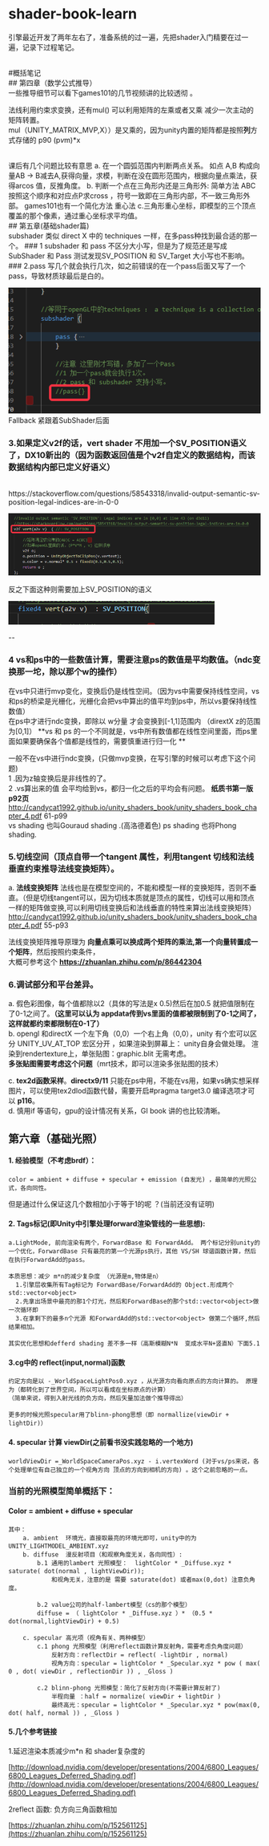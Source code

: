 # shader-book-learn
引擎最近开发了两年左右了，准备系统的过一遍，先把shader入门精要在过一遍，记录下过程笔记。

</br> 
#概括笔记  </br>  
##  第四章（数学公式推导）
<br/>
一些推导细节可以看下games101的几节视频讲的比较透彻 。 

法线利用约束求变换，还有mul() 可以利用矩阵的左乘或者又乘 减少一次主动的矩阵转置。  
mul（UNITY_MATRIX_MVP,X））是又乘的，因为unity内置的矩阵都是按照**列**方式存储的 p90 (p*v*m)*x  
  
<br/>
课后有几个问题比较有意思  
 a. 在一个圆弧范围内判断两点关系。  如点 A,B 构成向量AB -> B减去A,获得向量，求模，判断在没在圆形范围内，根据向量点乘法，获得arcos 值，反推角度。   
 b. 判断一个点在三角形内还是三角形外:    
     简单方法 ABC 按照这个顺序和对应点P求cross ，符号一致即在三角形内部，不一致三角形外部。  
     games101也有一个简化方法 重心法
c.三角形重心坐标，即模型的三个顶点覆盖的那个像素，通过重心坐标求平均值。    
 
 <br/>
## 第五章(基础shader篇)
<br/>
subshader 类似 direct X 中的 techniques 一样，在多pass种找到最合适的那一个。  
### 1 subshader 和 pass 不区分大小写，但是为了规范还是写成SubShader 和 Pass  
测试发现SV_POSITION 和 SV_Target 大小写也不影响。  
### 2.pass 写几个就会执行几次，如之前错误的在一个pass后面又写了一个pass，导致材质球最后是白的。

![alt text](https://github.com/AvatarGuo/shader-book-learn/blob/main/pictures/chapter5-1.png)
 Fallback 紧跟着SubShader后面    


### 3.如果定义v2f的话，vert shader 不用加一个SV_POSITION语义了，DX10新出的（因为函数返回值是个v2f自定义的数据结构，而该数据结构内部已定义好语义）
<br/>
https://stackoverflow.com/questions/58543318/invalid-output-semantic-sv-position-legal-indices-are-in-0-0

![alt text](https://github.com/AvatarGuo/shader-book-learn/blob/main/pictures/chapter5-3.png)

反之下面这种则需要加上SV_POSITION的语义  

![alt text](https://github.com/AvatarGuo/shader-book-learn/blob/main/pictures/chapter5-3-2.png)


--

### 4 vs和ps中的一些数值计算，需要注意ps的数值是平均数值。（ndc变换那一坨，除以那个w的操作）  
在vs中只进行mvp变化，变换后仍是线性空间。（因为vs中需要保持线性空间，vs和ps的桥梁是光栅化，光栅化会把vs中算出的值平均到ps中，所以vs要保持线性数值）  
在ps中才进行ndc变换，即除以 w分量  才会变换到[-1,1]范围内 （dirextX z的范围为[0,1]）
**vs 和 ps 的一个不同就是，vs中所有数值都在线性空间里面，而ps里面如果要确保各个值都是线性的，需要慎重进行归一化  **  

一般不在vs中进行ndc变换，(只做mvp变换，在写引擎的时候可以考虑下这个问题)  
1 .因为z轴变换后是非线性的了。  
2 .vs算出来的值 会平均给到vs，都归一化之后的平均会有问题。 
 **纸质书第一版p92页**  http://candycat1992.github.io/unity_shaders_book/unity_shaders_book_chapter_4.pdf 61-p99
<br/>
vs shading 也叫Gouraud shading .(高洛德着色)
ps shading 也将Phong shading. 
<br/>
### 5.切线空间（顶点自带一个tangent 属性，利用tangent 切线和法线垂直约束推导法线变换矩阵）。  
a. **法线变换矩阵** 法线也是在模型空间的，不能和模型一样的变换矩阵，否则不垂直。（但是切线tangent可以，因为切线本质就是顶点的属性，切线可以用和顶点一样的矩阵做变换,可以利用切线变换后和法线垂直的特性来算出法线变换矩阵）   
http://candycat1992.github.io/unity_shaders_book/unity_shaders_book_chapter_4.pdf  55-p93

法线变换矩阵推导原理为 **向量点乘可以换成两个矩阵的乘法,第一个向量转置成一个矩阵**，然后按照约束条件，<br/>
大概可参考这个 **https://zhuanlan.zhihu.com/p/86442304**


### 6.调试部分和平台差异。
  a. 假色彩图像，每个值都除以2（具体的写法是x 0.5)然后在加0.5 就把值限制在了0-1之间了。**（这里可以认为 appdata传到vs里面的值都被限制到了0-1之间了，这样就都约束都限制在0-1了）**  
  b. opengl 和directX 一个左下角（0,0）一个右上角（0,0），unity 有个宏可以区分 UNITY_UV_AT_TOP 宏区分开 ，如果渲染到屏幕上： unity自身会做处理。
    渲染到rendertexture上，单张贴图：graphic.blit 无需考虑。   
    **多张贴图需要考虑这个问题**（mrt技术，即可以渲染多张贴图的技术）   

  c. **tex2d函数采样**。**directx9/11** 只能在ps中用，不能在vs用，如果vs确实想采样图片，可以使用tex2dlod函数代替，需要开启#pragma target3.0 编译选项才可以  **p116**。  
  d. 慎用if 等语句，gpu的设计情况有关系，GI book 讲的也比较清晰。



## 第六章（基础光照）

#### 1. 经验模型（不考虑brdf）：
    color = ambient + diffuse + specular + emission (自发光) ，最简单的光照公式，各向同性。
 但是通过什么保证这几个数相加小于等于1的呢 ？(当前还没有证明)

 

#### 2. Tags标记(即Unity中引擎处理forward渲染管线的一些思想): 
    a.LightMode, 前向渲染有两个，ForwardBase 和 ForwardAdd。 两个标记分别unity的一个优化，ForwardBase 只有最亮的第一个光源ps执行，其他 VS/SH 球谐函数计算，然后在执行ForwardAdd的pass。
    
    本质思想：减少 m*n的减少复杂度 （光源是m,物体是n）
      1.引擎层收集所有Tag标记为 ForwardBase/ForwardAdd的 Object.形成两个std::vector<object>
      2.先拿出场景中最亮的那1个灯光，然后和ForwardBase的那个std::vector<object>做一次循环即
      3.在拿剩下的最多n个光源 和ForwardAdd的std::vector<object> 做第二个循环,然后结果相加。 

    其实优化思想和defferd shading 差不多一样（高斯模糊N*N  变成水平N+竖直N）下面5.1
   
    
#### 3.cg中的 reflect(input,normal)函数
    约定方向是以 -_WorldSpaceLightPos0.xyz ，从光源方向看向原点的方向计算的。 原理为（都转化到了世界空间，所以可以看成在坐标原点的计算）
    （简单来说，得到入射光线的负方向，然后矢量加法做个推导得出）
    
    更多的时候光照specular用了blinn-phong思想（即 normallize(viewDir + lightDir)）

#### 4. specular 计算 viewDir(之前看书没实践忽略的一个地方)
    worldViewDir =_WorldSpaceCameraPos.xyz - i.vertexWord (对于vs/ps来说，各个处理单位有自己独立的一个视角方向 顶点的方向到相机的方向) 。这个之前忽略的一点。
### 当前的光照模型简单概括下：

#### Color = ambient + diffuse + specular 
    其中：
        a. ambient  环境光，直接取最亮的环境光即可，unity中的为 UNITY_LIGHTMODEL_AMBIENT.xyz
        b. diffuse  漫反射项目（和观察角度无关，各向同性）:
            b.1 通用的lambert 光照模型：  lightColor * _Diffuse.xyz * saturate( dot(normal , lightViewDir));
                和视角无关，注意的是 需要 saturate(dot) 或者max(0,dot) 注意负角度。
            
            b.2 value公司的half-lambert模型（cs的那个模型）
            diffuse = （ lightColor * _Diffuse.xyz ）* （0.5 * dot(normal,lightViewDir) + 0.5) 
        
        c. specular 高光项（视角有关、两种模型）
            c.1 phong 光照模型（利用reflect函数计算反射角，需要考虑负角度问题）
                反射方向：reflectDir = reflect( -lightDir , normal)
                视角方向：specular = lightColor * _Specular.xyz * pow ( max( 0 , dot( viewDir , reflectionDir )) , _Gloss )
            
            c.2 blinn-phong 光照模型：简化了反射方向(不需要计算反射了)
                半程向量 ：half = normalize( viewDir + lightDir )
                最终高光：specular = lightColor * _Specular.xyz * pow(max(0, dot( half, normal )) , _Gloss )
#### 5.几个参考链接
1.延迟渲染本质减少m*n 和 shader复杂度的
  
[http://download.nvidia.com/developer/presentations/2004/6800_Leagues/6800_Leagues_Deferred_Shading.pdf](http://download.nvidia.com/developer/presentations/2004/6800_Leagues/6800_Leagues_Deferred_Shading.pdf)

2reflect 函数: 负方向三角函数相加

[https://zhuanlan.zhihu.com/p/152561125](https://zhuanlan.zhihu.com/p/152561125)
